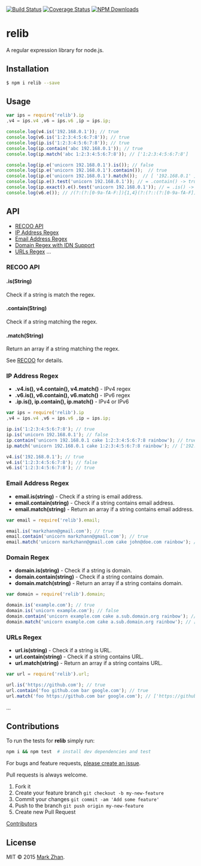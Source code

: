 [![Build Status](https://api.travis-ci.org/markzhan/relib.svg?branch=master)](https://travis-ci.org/markzhan/relib)
[![Coverage Status](https://coveralls.io/repos/markzhan/relib/badge.svg)](https://coveralls.io/r/markzhan/relib)
[![NPM Downloads](https://img.shields.io/npm/dm/relib.svg?style=flat)](https://www.npmjs.org/package/relib)


# relib

A regular expression library for node.js.


## Installation

```sh
$ npm i relib --save
```

## Usage

```js
var ips = require('relib').ip
,v4 = ips.v4 ,v6 = ips.v6 ,ip = ips.ip;

console.log(v4.is('192.168.0.1')); // true
console.log(v6.is('1:2:3:4:5:6:7:8')); // true
console.log(ip.is('1:2:3:4:5:6:7:8')); // true
console.log(ip.contain('abc 192.168.0.1')); // true
console.log(ip.match('abc 1:2:3:4:5:6:7:8')); // ['1:2:3:4:5:6:7:8']

console.log(ip.e('unicorn 192.168.0.1').is()); // false
console.log(ip.e('unicorn 192.168.0.1').contain());  // true
console.log(ip.e('unicorn 192.168.0.1').match());  // [ '192.168.0.1' ]
console.log(ip.e().test('unicorn 192.168.0.1')); // = .contain() -> true
console.log(ip.exact().e().test('unicorn 192.168.0.1')); // = .is() -> fasle
console.log(v6.e()); // /(?:(?:[0-9a-fA-F:]){1,4}(?:(?::(?:[0-9a-fA-F]){1,4}|:)){2,7})+/
```

## API

- [RECOO API](#recoo)
- [IP Address Regex](#ip)
- [Email Address Regex](#email)
- [Domain Regex with IDN Support](#domain)
- [URLs Regex](#url)
...

<a name='recoo'></a>
### RECOO API

#### .is(String)

Check if a string is match the regex.

#### .contain(String)

Check if a string matching the regex.

#### .match(String)

Return an array if a string matching the regex.

See [RECOO](https://github.com/markzhan/recoo/blob/master/README.md) for details.

<a name='ip'></a>
### IP Address Regex

* **.v4.is(), v4.contain(), v4.match()** - IPv4 regex
* **.v6.is(), v6.contain(), v6.match()** - IPv6 regex
* **.ip.is(), ip.contain(), ip.match()** - IPv4 or IPv6

```js
var ips = require('relib').ip
,v4 = ips.v4 ,v6 = ips.v6 ,ip = ips.ip;

ip.is('1:2:3:4:5:6:7:8'); // true
ip.is('unicorn 192.168.0.1'); // false
ip.contain('unicorn 192.168.0.1 cake 1:2:3:4:5:6:7:8 rainbow'); // true
ip.match('unicorn 192.168.0.1 cake 1:2:3:4:5:6:7:8 rainbow'); // ['192.168.0.1', '1:2:3:4:5:6:7:8']

v4.is('192.168.0.1'); // true
v4.is('1:2:3:4:5:6:7:8'); // false
v6.is('1:2:3:4:5:6:7:8'); // true
```

<a name='email'></a>
### Email Address Regex

* **email.is(string)**  - Check if a string is email address.
* **email.contain(string)**  - Check if a string contains email address.
* **email.match(string)**  - Return an array if a string contains email address.

```js
var email = require('relib').email;

email.is('markzhann@gmail.com'); // true
email.contain('unicorn markzhann@gmail.com'); // true
email.match('unicorn markzhann@gmail.com cake john@doe.com rainbow'); // ['sindresorhus@gmail.com', 'john@doe.com']
```

<a name='domain'></a>
### Domain Regex

* **domain.is(string)**  - Check if a string is domain.
* **domain.contain(string)**  - Check if a string contains domain.
* **domain.match(string)**  - Return an array if a string contains domain.

```js
var domain = require('relib').domain;

domain.is('example.com'); // true
domain.is('unicorn example.com'); // false
domain.contain('unicorn example.com cake a.sub.domain.org rainbow'); // true
domain.match('unicorn example.com cake a.sub.domain.org rainbow'); // ['example.com', 'a.sub.domain.org']
```

<a name='url'></a>
### URLs Regex

* **url.is(string)**  - Check if a string is URL.
* **url.contain(string)**  - Check if a string contains URL.
* **url.match(string)**  - Return an array if a string contains URL.

```js
var url = require('relib').url;

url.is('https://github.com'); // true
url.contain('foo github.com bar google.com'); // true
url.match('foo https://github.com bar google.com'); // ['https://github.com', 'google.com']
```

...


## Contributions

To run the tests for **relib** simply run:
```sh
npm i && npm test  # install dev dependencies and test
```
For bugs and feature requests, [please create an issue](https://github.com/markzhan/relib/issues).

Pull requests is always welcome.

1. Fork it
2. Create your feature branch `git checkout -b my-new-feature`
3. Commit your changes `git commit -am 'Add some feature'`
4. Push to the branch `git push origin my-new-feature`
5. Create new Pull Request

[Contributors](https://github.com/markzhan/relib/graphs/contributors)


## License

MIT © 2015 [Mark Zhan](http://markzhan.com).
